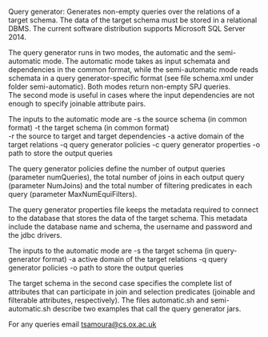 Query generator:
Generates non-empty queries over the relations of a target schema. 
The data of the target schema must be stored in a relational DBMS. 
The current software distribution supports Microsoft SQL Server 2014.

The query generator runs in two modes, the automatic and the semi-automatic mode. The automatic mode takes as input schemata and dependencies in the common format, while the semi-automatic mode reads schemata in a query generator-specific format (see file schema.xml under folder semi-automatic). Both modes return non-empty SPJ queries.  
The second mode is useful in cases where the input dependencies are not enough to specify joinable attribute pairs.

The inputs to the automatic mode are
-s the source schema (in common format) 
-t the target schema (in common format)    
-r the source to target and target dependencies
-a active domain of the target relations
-q query generator policies
-c query generator properties
-o path to store the output queries

The query generator policies define the number of output queries (parameter numQueries), the total number of joins in each output query (parameter NumJoins) and the total number of filtering predicates in each query (parameter MaxNumEquiFilters).

The query generator properties file keeps the metadata required to connect to the database that stores the data of the target schema. This metadata include the database name and schema, the username and password and the jdbc drivers.

The inputs to the automatic mode are
-s the target schema (in query-generator format) 
-a active domain of the target relations
-q query generator policies
-o path to store the output queries

The target schema in the second case specifies the complete list of attributes that can participate in join and selection predicates (joinable and filterable attributes, respectively).
The files automatic.sh and semi-automatic.sh describe two examples that call the query generator jars.


For any queries email tsamoura@cs.ox.ac.uk
